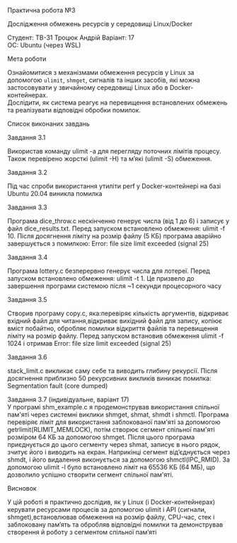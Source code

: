 Практична робота №3  

Дослідження обмежень ресурсів у середовищі Linux/Docker

Студент: 
ТВ-31 Троцюк Андрій
Варіант:
17  
ОС: Ubuntu (через WSL)

Мета роботи

Ознайомитися з механізмами обмеження ресурсів у Linux за допомогою `ulimit`, `shmget`, сигналів та інших засобів, які можна застосовувати у звичайному середовищі Linux або в Docker-контейнерах.  
Дослідити, як система реагує на перевищення встановлених обмежень та реалізувати відповідні обробки помилок.

Список виконаних завдань

Завдання 3.1

Використав команду ulimit -a для перегляду поточних лімітів процесу. Також перевірено жорсткі (ulimit -H) та м’які (ulimit -S) обмеження.

Завдання 3.2  

Під час спроби використання утиліти perf у Docker-контейнері на базі Ubuntu 20.04 виникла помилка

Завдання 3.3  

Програма dice_throw.c нескінченно генерує числа (від 1 до 6) і записує у файл dice_results.txt. Перед запуском встановлено обмеження: ulimit -f 10. Після досягнення ліміту на розмір файлу (5 КБ) програма аварійно завершується з помилкою: Error: file size limit exceeded (signal 25)

Завдання 3.4  

Програма lottery.c безперервно генерує числа для лотереї. Перед запуском встановлено обмеження: ulimit -t 1. Це призвело до завершення програми системою після ~1 секунди процесорного часу

Завдання 3.5  

Створив програму copy.c, яка:перевіряє кількість аргументів, відкриває вхідний файл для читання,відкриває вихідний файл для запису, копіює вміст побайтно, обробляє помилки відкриття файлів та перевищення ліміту на розмір файлу. Перед запуском встановив обмеження ulimit -f 1024 і отримав Error: file size limit exceeded (signal 25)

Завдання 3.6 

stack_limit.c викликає саму себе та виводить глибину рекурсії. Після досягнення приблизно 50 рекурсивних викликів виникає помилка: Segmentation fault (core dumped)

Завдання 3.7 (індивідуальне, варіант 17)  
У програмі shm_example.c я продемонстрував використання спільної пам'яті через системні виклики shmget, shmat, shmdt і shmctl. Програма перевіряє ліміт для використання заблокованої пам'яті за допомогою getrlimit(RLIMIT_MEMLOCK), потім створює сегмент спільної пам'яті розміром 64 КБ за допомогою shmget. Після цього програма приєднується до цього сегменту через shmat, записує в нього рядок, зчитує його і виводить на екран. Наприкінці сегмент від’єднується через shmdt, і його видалення виконується за допомогою shmctl(IPC_RMID). За допомогою ulimit -l було встановлено ліміт на 65536 КБ (64 МБ), що дозволило успішно створити сегмент спільної пам'яті.


Висновок

У цій роботі я практично дослідив, як у Linux (і Docker-контейнерах) керувати ресурсами процесів за допомогою ulimit і API (сигнали, shmget),встановлював обмеження на розмір файлу, CPU-час, стек і заблоковану пам’ять та обробляв відповідні помилки та демонстрував створення й роботу з сегментом спільної пам’яті

